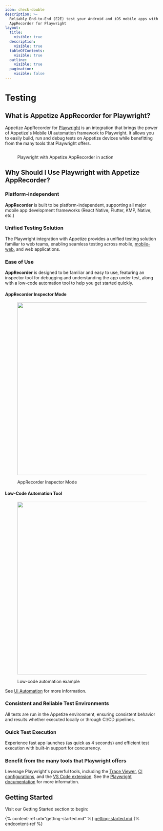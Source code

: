 ```yaml
---
icon: check-double
description: >-
  Reliably End-to-End (E2E) test your Android and iOS mobile apps with Appetize
  AppRecorder for Playwright
layout:
  title:
    visible: true
  description:
    visible: true
  tableOfContents:
    visible: true
  outline:
    visible: true
  pagination:
    visible: false
---
```


# Testing

## What is Appetize AppRecorder for Playwright?

Appetize AppRecorder for [Playwright](https://playwright.dev/) is an integration that brings the power of Appetize's Mobile UI automation framework to Playwright. It allows you to easily build, run and debug tests on Appetize devices while benefitting from the many tools that Playwright offers.

<figure><img src="https://lh7-us.googleusercontent.com/slidesz/AGV_vUfDhei3zJ-IQe4MT8ejIwMKhcCz1LBXabFRMf85w47QU9zznRFGq11pWA0mQrCRhmp0l4qLEYjx6GziqEdkqsIEjpBh0sREzSnsVe6fEx3hiJp2PKxh7PmDvj7pU__eOGzkzzuPb_C9r-hXQHpYNW2-v-sBXyF5=nw?key=Ov-qIhkbe_J50OTU5jQN9g" alt=""><figcaption><p>Playwright with Appetize AppRecorder in action</p></figcaption></figure>

## **Why Should I Use Playwright with Appetize AppRecorder?**

### **Platform-independent**

**AppRecorder** is built to be platform-independent, supporting all major mobile app development frameworks (React Native, Flutter, KMP, Native, etc.)

### **Unified Testing Solution**

The Playwright integration with Appetize provides a unified testing solution familiar to web teams, enabling seamless testing across mobile, [mobile-web](web-tests-on-mobile-browsers.md), and web applications.

### **Ease of Use**

**AppRecorder** is designed to be familiar and easy to use, featuring an inspector tool for debugging and understanding the app under test, along with a low-code automation tool to help you get started quickly.

#### AppRecorder Inspector Mode

<figure><img src="https://lh7-us.googleusercontent.com/slidesz/AGV_vUcsTEgw8qRe7gDZSXmjatB7OiejviWbp1elsBjdxnHl8qhx0BZ2i-2Y-DhkyzSo5WK7owLZ434lBuwjUDG-dTQsKzZsSmBlUtRjnnlbYQy7wRP_fa-x3ZsdE4L57z0CjyHrfDt6huXw1Wup90K0tu1FvfkPmLk=nw?key=Ov-qIhkbe_J50OTU5jQN9g" alt="" width="563"><figcaption><p>AppRecorder Inspector Mode</p></figcaption></figure>

#### **Low-Code Automation Tool**

<figure><img src="https://lh7-us.googleusercontent.com/slidesz/AGV_vUdeXA9PgE2hoG38KEV5OzNW10DnN8a81tzJ1WqSEj-XS3xcQxfKSXEd6QS5-J0dZn6HfsjNIdp2fiv3f0sPjWEqzB4fyqpRZUUDMouEEHNcws49zEVxunD_1S9h97kRRwvckFRDtqe0j1zR5aVufDKexzaSyINZ=nw?key=Ov-qIhkbe_J50OTU5jQN9g" alt="" width="563"><figcaption><p>Low-code automation example</p></figcaption></figure>

See [UI Automation](../features/ui-automation.md) for more information.

### **Consistent and Reliable Test Environments**

All tests are run in the Appetize environment, ensuring consistent behavior and results whether executed locally or through CI/CD pipelines.

### **Quick Test Execution**

Experience fast app launches (as quick as 4 seconds) and efficient test execution with built-in support for concurrency.

### Benefit from the many tools that Playwright offers

Leverage Playwright's powerful tools, including the [Trace Viewer](https://playwright.dev/docs/trace-viewer-intro), [CI configurations](https://playwright.dev/docs/ci), and the [VS Code extension](https://playwright.dev/docs/getting-started-vscode). See the [Playwright documentation](https://playwright.dev/docs/intro) for more information.

## Getting Started

Visit our Getting Started section to begin:

{% content-ref url="getting-started.md" %}
[getting-started.md](getting-started.md)
{% endcontent-ref %}
